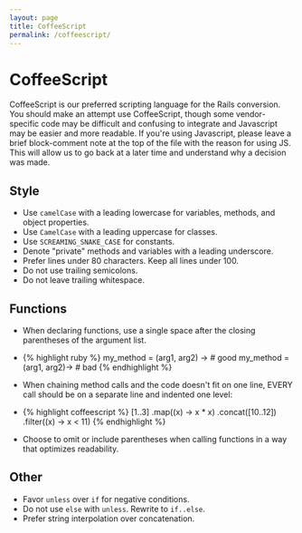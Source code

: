 ```yaml
---
layout: page
title: CoffeeScript
permalink: /coffeescript/
---
```


# CoffeeScript

CoffeeScript is our preferred scripting language for the Rails conversion.  You
should make an attempt use CoffeeScript, though some vendor-specific code may be
difficult and confusing to integrate and Javascript may be easier and more readable.
If you're using Javascript, please leave a brief block-comment note at the top of
the file with the reason for using JS.  This will allow us to go back at a later
time and understand why a decision was made.

## Style

* Use `camelCase` with a leading lowercase for variables, methods, and object
  properties.
* Use `CamelCase` with a leading uppercase for classes.
* Use `SCREAMING_SNAKE_CASE` for constants.
* Denote "private" methods and variables with a leading underscore.
* Prefer lines under 80 characters. Keep all lines under 100.
* Do not use trailing semicolons.
* Do not leave trailing whitespace.

## Functions

* When declaring functions, use a single space after the closing parentheses
  of the argument list.
* {% highlight ruby %}
    my_method = (arg1, arg2) -> # good
    my_method = (arg1, arg2)-> # bad
  {% endhighlight %}

* When chaining method calls and the code doesn't fit on one line, EVERY call
  should be on a separate line and indented one level:
* {% highlight coffeescript %}
    [1..3]
      .map((x) -> x * x)
      .concat([10..12])
      .filter((x) -> x < 11)
  {% endhighlight %}

* Choose to omit or include parentheses when calling functions in a way that
  optimizes readability.

## Other

* Favor `unless` over `if` for negative conditions.
* Do not use `else` with `unless`.  Rewrite to `if..else`.
* Prefer string interpolation over concatenation.
